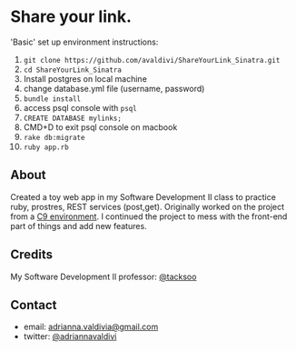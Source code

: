 # Share your link.

'Basic' set up environment instructions:

 1. `git clone https://github.com/avaldivi/ShareYourLink_Sinatra.git`
 2. `cd ShareYourLink_Sinatra`
 3. Install postgres on local machine
 4. change database.yml file (username, password)
 5. `bundle install`
 6. access psql console with `psql`
 7. `CREATE DATABASE mylinks;`
 8. CMD+D to exit psql console on macbook
 9. `rake db:migrate`
 10. `ruby app.rb`

## About

 Created a toy web app in my Software Development II class to practice ruby, prostres, REST services (post,get). Originally worked on the project from a [C9 environment](c9.io). I continued the project to mess with the front-end part of things and add new features.
 
## Credits

My Software Development II professor: [@tacksoo](https://github.com/tacksoo)


## Contact

* email: adrianna.valdivia@gmail.com
* twitter: [@adriannavaldivi](https://twitter.com/adrianavaldivi)

